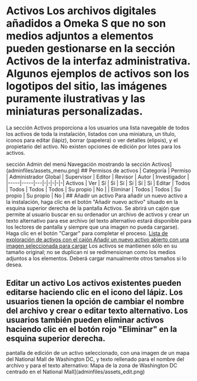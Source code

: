 # Activos Los archivos digitales añadidos a Omeka S que no son medios adjuntos a elementos pueden gestionarse en la sección **Activos** de la interfaz administrativa. Algunos ejemplos de activos son los logotipos del sitio, las imágenes puramente ilustrativas y las miniaturas personalizadas. 

La sección Activos proporciona a los usuarios una lista navegable de todos los activos de toda la instalación, listados con una miniatura, un título, iconos para editar (lápiz), borrar (papelera) o ver detalles (elipsis), y el propietario del activo. No existen opciones de edición por lotes para los activos. 

sección Admin del menú Navegación mostrando la sección Activos](adminfiles/assets_menu.png) ## Permisos de activos | Categoría | Permiso | Administrador Global | Supervisor | Editor | Revisor | Autor | Investigador | |-----|-----|---|-|-|-|-|-| Activos | Ver | Sí | Sí | Sí | Sí | Sí | Sí | Editar | Todos | Todos | Todos | Todos | Su propio | No | | Eliminar | Todos | Todos | Su propio | Su propio | No | ## Añadir un activo Para añadir un nuevo activo a la instalación, haga clic en el botón "Añadir nuevo activo" situado en la esquina superior derecha de la pantalla Activos. Se abrirá un cajón que permite al usuario buscar en su ordenador un archivo de activos y crear un texto alternativo para ese archivo (el texto alternativo estará disponible para los lectores de pantalla y siempre que una imagen no pueda cargarse). Haga clic en el botón "Cargar" para completar el proceso. [Lista de exploración de activos con el cajón Añadir un nuevo activo abierto con una imagen seleccionada para cargar](adminfiles/assets_add.png) Los activos se mantienen sólo en su tamaño original; no se duplican ni se redimensionan como los medios adjuntos a los elementos. Deberá cargar manualmente otros tamaños si lo desea. 

## Editar un activo Los activos existentes pueden editarse haciendo clic en el icono del lápiz. Los usuarios tienen la opción de cambiar el nombre del archivo y crear o editar texto alternativo. Los usuarios también pueden eliminar activos haciendo clic en el botón rojo "Eliminar" en la esquina superior derecha. 

pantalla de edición de un activo seleccionado, con una imagen de un mapa del National Mall de Washington DC, y texto rellenado para el nombre del archivo y para el texto alternativo: Mapa de la zona de Washington DC centrado en el National Mall](adminfiles/assets_edit.png)